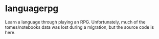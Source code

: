 # languagerpg
Learn a language through playing an RPG. Unfortunately, much of the tomes/notebooks data was lost during a migration, but the source code is here.
